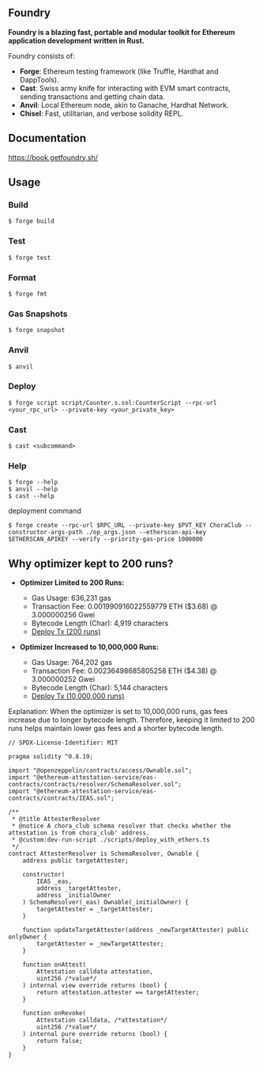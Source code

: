 ## Foundry

**Foundry is a blazing fast, portable and modular toolkit for Ethereum application development written in Rust.**

Foundry consists of:

- **Forge**: Ethereum testing framework (like Truffle, Hardhat and DappTools).
- **Cast**: Swiss army knife for interacting with EVM smart contracts, sending transactions and getting chain data.
- **Anvil**: Local Ethereum node, akin to Ganache, Hardhat Network.
- **Chisel**: Fast, utilitarian, and verbose solidity REPL.

## Documentation

https://book.getfoundry.sh/

## Usage

### Build

```shell
$ forge build
```

### Test

```shell
$ forge test
```

### Format

```shell
$ forge fmt
```

### Gas Snapshots

```shell
$ forge snapshot
```

### Anvil

```shell
$ anvil
```

### Deploy

```shell
$ forge script script/Counter.s.sol:CounterScript --rpc-url <your_rpc_url> --private-key <your_private_key>
```

### Cast

```shell
$ cast <subcommand>
```

### Help

```shell
$ forge --help
$ anvil --help
$ cast --help
```

deployment command

```shell
$ forge create --rpc-url $RPC_URL --private-key $PVT_KEY ChoraClub --constructor-args-path ./op_args.json --etherscan-api-key $ETHERSCAN_APIKEY --verify --priority-gas-price 1000000
```

## Why optimizer kept to 200 runs?

- **Optimizer Limited to 200 Runs:**

  - Gas Usage: 636,231 gas
  - Transaction Fee: 0.001990916022559779 ETH ($3.68) @ 3.000000256 Gwei
  - Bytecode Length (Char): 4,919 characters
  - [Deploy Tx (200 runs)](https://sepolia-optimism.etherscan.io/address/0x31dfd21a6c9a60183ef559b239e00e0f3f76259c)

- **Optimizer Increased to 10,000,000 Runs:**
  - Gas Usage: 764,202 gas
  - Transaction Fee: 0.00236498685805258 ETH ($4.38) @ 3.000000252 Gwei
  - Bytecode Length (Char): 5,144 characters
  - [Deploy Tx (10,000,000 runs)](https://sepolia-optimism.etherscan.io/address/0x85006cf734a48806170ce45bcfd4fe0fbb121656)

Explanation: When the optimizer is set to 10,000,000 runs, gas fees increase due to longer bytecode length. Therefore, keeping it limited to 200 runs helps maintain lower gas fees and a shorter bytecode length.

```
// SPDX-License-Identifier: MIT

pragma solidity ^0.8.19;

import "@openzeppelin/contracts/access/Ownable.sol";
import "@ethereum-attestation-service/eas-contracts/contracts/resolver/SchemaResolver.sol";
import "@ethereum-attestation-service/eas-contracts/contracts/IEAS.sol";

/**
 * @title AttesterResolver
 * @notice A chora_club schema resolver that checks whether the attestation is from chora_club' address.
 * @custom:dev-run-script ./scripts/deploy_with_ethers.ts
 */
contract AttesterResolver is SchemaResolver, Ownable {
    address public targetAttester;

    constructor(
        IEAS _eas,
        address _targetAttester,
        address _initialOwner
    ) SchemaResolver(_eas) Ownable(_initialOwner) {
        targetAttester = _targetAttester;
    }

    function updateTargetAttester(address _newTargetAttester) public onlyOwner {
        targetAttester = _newTargetAttester;
    }

    function onAttest(
        Attestation calldata attestation,
        uint256 /*value*/
    ) internal view override returns (bool) {
        return attestation.attester == targetAttester;
    }

    function onRevoke(
        Attestation calldata, /*attestation*/
        uint256 /*value*/
    ) internal pure override returns (bool) {
        return false;
    }
}

```
